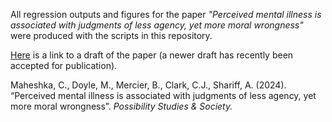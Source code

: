All regression outputs and figures for the paper *"Perceived mental illness is associated with judgments of less agency, yet more moral wrongness"* were produced with the scripts in this repository.

[Here](https://drive.google.com/file/d/15g5aD4A9eYZF1zdVnm1JmwIKYBS9XykX/view?usp=sharing") is a link to a draft of the paper (a newer draft has recently been accepted for publication). 

Maheshka, C., Doyle, M., Mercier, B., Clark, C.J., Shariff, A. (2024). “Perceived mental illness is associated with judgments of less agency, yet more moral wrongness”. _Possibility Studies & Society._
